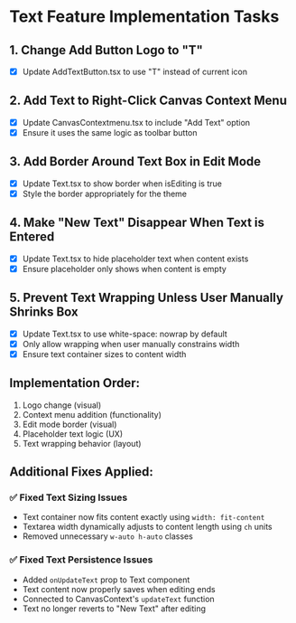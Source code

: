 # Text Feature Implementation Tasks

## 1. Change Add Button Logo to "T"

- [x] Update AddTextButton.tsx to use "T" instead of current icon

## 2. Add Text to Right-Click Canvas Context Menu

- [x] Update CanvasContextmenu.tsx to include "Add Text" option
- [x] Ensure it uses the same logic as toolbar button

## 3. Add Border Around Text Box in Edit Mode

- [x] Update Text.tsx to show border when isEditing is true
- [x] Style the border appropriately for the theme

## 4. Make "New Text" Disappear When Text is Entered

- [x] Update Text.tsx to hide placeholder text when content exists
- [x] Ensure placeholder only shows when content is empty

## 5. Prevent Text Wrapping Unless User Manually Shrinks Box

- [x] Update Text.tsx to use white-space: nowrap by default
- [x] Only allow wrapping when user manually constrains width
- [x] Ensure text container sizes to content width

## Implementation Order:

1. Logo change (visual)
2. Context menu addition (functionality)
3. Edit mode border (visual)
4. Placeholder text logic (UX)
5. Text wrapping behavior (layout)

## Additional Fixes Applied:

### ✅ Fixed Text Sizing Issues

- Text container now fits content exactly using `width: fit-content`
- Textarea width dynamically adjusts to content length using `ch` units
- Removed unnecessary `w-auto h-auto` classes

### ✅ Fixed Text Persistence Issues

- Added `onUpdateText` prop to Text component
- Text content now properly saves when editing ends
- Connected to CanvasContext's `updateText` function
- Text no longer reverts to "New Text" after editing
